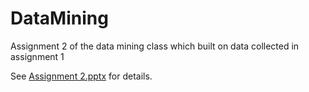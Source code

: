 # DataMining
Assignment 2 of the data mining class which built on data collected in assignment 1

See [Assignment 2.pptx](https://github.com/AnnaHenson/DataMining/blob/master/Assignment%202.pptx) for details.
